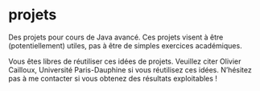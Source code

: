 # projets
Des projets pour cours de Java avancé. Ces projets visent à être (potentiellement) utiles, pas à être de simples exercices académiques.

Vous êtes libres de réutiliser ces idées de projets. Veuillez citer Olivier Cailloux, Université Paris-Dauphine si vous réutilisez ces idées. N’hésitez pas à me contacter si vous obtenez des résultats exploitables !
